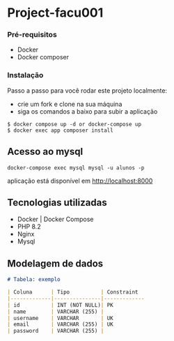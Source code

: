 # Project-facu001

### Pré-requisitos

* Docker
* Docker composer

### Instalação

Passo a passo para você rodar este projeto localmente:

* crie um fork e clone na sua máquina
* siga os comandos a baixo para subir a aplicação
```
$ docker compose up -d or docker-compose up
$ docker exec app composer install

```
## Acesso ao mysql
```
docker-compose exec mysql mysql -u alunos -p
```
aplicação está disponível em [http://localhost:8000](http://localhost:8000)

## Tecnologias utilizadas

* Docker | Docker Compose
* PHP 8.2
* Nginx
* Mysql
## Modelagem de dados

```markdown
# Tabela: exemplo

| Coluna      | Tipo          | Constraint
|-------------|---------------|-------------
| id          | INT (NOT NULL)| PK
| name        | VARCHAR (255) |
| username    | VARCHAR       | UK
| email       | VARCHAR (255) | UK
| password    | VARCHAR (255) |

```